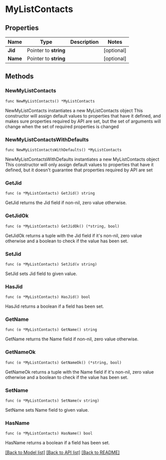 # MyListContacts

## Properties

Name | Type | Description | Notes
------------ | ------------- | ------------- | -------------
**Jid** | Pointer to **string** |  | [optional] 
**Name** | Pointer to **string** |  | [optional] 

## Methods

### NewMyListContacts

`func NewMyListContacts() *MyListContacts`

NewMyListContacts instantiates a new MyListContacts object
This constructor will assign default values to properties that have it defined,
and makes sure properties required by API are set, but the set of arguments
will change when the set of required properties is changed

### NewMyListContactsWithDefaults

`func NewMyListContactsWithDefaults() *MyListContacts`

NewMyListContactsWithDefaults instantiates a new MyListContacts object
This constructor will only assign default values to properties that have it defined,
but it doesn't guarantee that properties required by API are set

### GetJid

`func (o *MyListContacts) GetJid() string`

GetJid returns the Jid field if non-nil, zero value otherwise.

### GetJidOk

`func (o *MyListContacts) GetJidOk() (*string, bool)`

GetJidOk returns a tuple with the Jid field if it's non-nil, zero value otherwise
and a boolean to check if the value has been set.

### SetJid

`func (o *MyListContacts) SetJid(v string)`

SetJid sets Jid field to given value.

### HasJid

`func (o *MyListContacts) HasJid() bool`

HasJid returns a boolean if a field has been set.

### GetName

`func (o *MyListContacts) GetName() string`

GetName returns the Name field if non-nil, zero value otherwise.

### GetNameOk

`func (o *MyListContacts) GetNameOk() (*string, bool)`

GetNameOk returns a tuple with the Name field if it's non-nil, zero value otherwise
and a boolean to check if the value has been set.

### SetName

`func (o *MyListContacts) SetName(v string)`

SetName sets Name field to given value.

### HasName

`func (o *MyListContacts) HasName() bool`

HasName returns a boolean if a field has been set.


[[Back to Model list]](../README.md#documentation-for-models) [[Back to API list]](../README.md#documentation-for-api-endpoints) [[Back to README]](../README.md)


